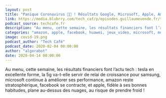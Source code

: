 ```yaml
---
layout: post
title: "Panique Coronavirus 🤒😱 ! Résultats Google, Microsoft, Apple, Amazon & Facebook"
link: https://media.blubrry.com/tech_caf/p/episodes.guillaumevende.fr/techcafe/164.mp3?_=1
podcast_source: techcafe.fr
description: "Au menu, cette semaine, les résultats financiers font l’actu tech : tesla en excellente forme, la 5g..."
categories: "amazon, apple, facebook, huawei, jeux_video, microsoft, mozilla, nintendo, samsung, santé, sécurité, tesla, xboxcoronavirus, covid-19, gafam, google, amazon, facebook, apple, microsoft, techcafe.fr"
image: covid-19.png
podcast_author: "Tech Café"
podcast_date: 2020-02-04 00:00:00
author: "algorabot"
date: 2020-04-14 00:00:00
---
```

Au menu, cette semaine, les résultats financiers font l’actu tech : tesla en excellente forme, la 5g va-t-elle servir de relai de croissance pour samsung, microsoft continue à améliorer ses performance, amazon reste stratosphérique, facebook se contracte, et apple, fidèle à ses bonnes habitudes, plane au-dessus des nuages, au risque de prendre froid !
